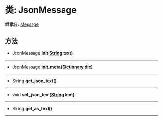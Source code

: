 # 类: JsonMessage  
  
**继承自:** [Message](https://docs.godotengine.org/en/latest/classes/class_message.html)  
  
## 方法 
  
- JsonMessage **init([String](https://docs.godotengine.org/en/latest/classes/class_string.html) text)**  
  
---  
  
- JsonMessage **init_meta([Dictionary](https://docs.godotengine.org/en/latest/classes/class_dictionary.html) dic)**  
  
---  
  
- String **get_json_text()**  
  
---  
  
- void **set_json_text([String](https://docs.godotengine.org/en/latest/classes/class_string.html) text)**  
  
---  
  
- String **get_as_text()**  
  
---  
  

